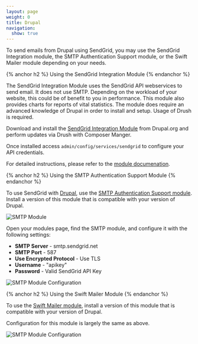 ```yaml
---
layout: page
weight: 0
title: Drupal
navigation:
  show: true
---
```

To send emails from Drupal using SendGrid, you may use the SendGrid Integration module, the SMTP Authentication Support module, or the Swift Mailer module depending on your needs.

{% anchor h2 %}
Using the SendGrid Integration Module
{% endanchor %}

The SendGrid Integration Module uses the SendGrid API webservices to send email. It does not use SMTP. Depending on the workload of your website, this could be of benefit to you in performance. This module also provides charts for reports of vital statistics. The module does require an advanced knowledge of Drupal in order to install and setup. Usage of Drush is required.

Download and install the [SendGrid Integration Module](https://www.drupal.org/project/sendgrid_integration "SendGrid Integration Module") from Drupal.org and perform updates via Drush with Composer Manger.

Once installed access `admin/config/services/sendgrid` to configure your API credentials.

For detailed instructions, please refer to the [module documenation](http://cgit.drupalcode.org/sendgrid_integration/tree/README.md).


{% anchor h2 %}
Using the SMTP Authentication Support Module 
{% endanchor %}

To use SendGrid with [Drupal](https://www.drupal.org/ "Drupal"), use the [SMTP Authentication Support module](https://www.drupal.org/project/smtp "SMTP Authentication Support"). Install a version of this module that is compatible with your version of Drupal.

![]({{root_url}}/images/drupal_1.png "SMTP Module")

Open your modules page, find the SMTP module, and configure it with the following settings:

-   **SMTP Server** - smtp.sendgrid.net
-   **SMTP Port** - 587
-   **Use Encrypted Protocol** - Use TLS
-   **Username** - "apikey"
-   **Password** - Valid SendGrid API Key

![]({{root_url}}/images/drupal_2.png "SMTP Module Configuration")

{% anchor h2 %}
Using the Swift Mailer Module 
{% endanchor %}

To use the [Swift Mailer module](https://www.drupal.org/project/swiftmailer "Swift Mailer Module"), install a version of this module that is compatible with your version of Drupal.

Configuration for this module is largely the same as above.

![]({{root_url}}/images/drupal_3.png "SMTP Module Configuration")
